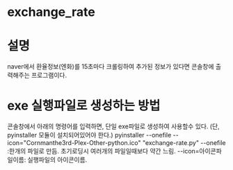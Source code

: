 # exchange_rate

# 설명
 naver에서 환율정보(엔화)를 15초마다 크롤링하여 추가된 정보가 있다면 콘솔창에 출력해주는 프로그램이다.

# exe 실행파일로 생성하는 방법
 콘솔창에서 아래의 명령어를 입력하면, 단일 exe파일로 생성하여 사용할수 있다.
 (단, pyinstaller 모듈이 설치되어있어야 한다.)
  pyinstaller --onefile --icon="Cornmanthe3rd-Plex-Other-python.ico" "exchange-rate.py"
    --onefile :한개의 파일로 만듬. 초기로딩시 여러개의 파일일때보다 약간 느림.
    --icon=아이콘파일이름:  실행파일의 아이콘이름.